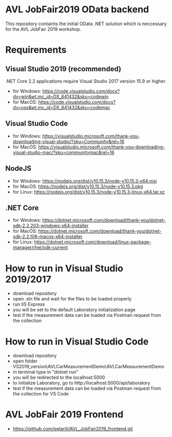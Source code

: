 # AVL JobFair2019 OData backend

This repository containts the initial OData .NET solution which is neccessary for the AVL JobFair 2019 workshop. 

# Requirements



## Visual Studio 2019 (recommended)
 
 .NET Core 2.2 applications require Visual Studio 2017 version 15.9 or higher. 
 
 - for Windows: https://code.visualstudio.com/docs?dv=win&wt.mc_id=DX_841432&sku=codewin
 - for MacOS: https://code.visualstudio.com/docs?dv=osx&wt.mc_id=DX_841432&sku=codemac
 
## Visual Studio Code

 - for Windows: https://visualstudio.microsoft.com/thank-you-downloading-visual-studio/?sku=Community&rel=16
 - for MacOS: https://visualstudio.microsoft.com/thank-you-downloading-visual-studio-mac/?sku=communitymac&rel=16
 

## NodeJS

 - for Windows: https://nodejs.org/dist/v10.15.3/node-v10.15.3-x64.msi
 - for MacOS: https://nodejs.org/dist/v10.15.3/node-v10.15.3.pkg
 - for Linux: https://nodejs.org/dist/v10.15.3/node-v10.15.3-linux-x64.tar.xz


## .NET Core

 - for Windows: https://dotnet.microsoft.com/download/thank-you/dotnet-sdk-2.2.203-windows-x64-installer
 - for MacOS: https://dotnet.microsoft.com/download/thank-you/dotnet-sdk-2.2.106-macos-x64-installer
 - for Linux: https://dotnet.microsoft.com/download/linux-package-manager/rhel/sdk-current


# How to run in Visual Studio 2019/2017

 - download repository
 - open .sln file and wait for the files to be loaded properly
 - run IIS Express
 - you will be set to the default Laboratory initialization page
 - test if the measurement data can be loaded via Postman request from the collection
 
# How to run in Visual Studio Code

 - download repository
 - open folder VS2019_version\AVLCarMeasurementDemo\AVLCarMeasurementDemo
 - in terminal type in "dotnet run"
 - you will be redirected to the localhost:5000
 - to initialize Laboratory, go to http://localhost:5000/api/laboratory
 - test if the measurement data can be loaded via Postman request from the collection for VS Code
 
 
# AVL JobFair 2019 Frontend

 - https://github.com/petarili/AVL_JobFair2019_frontend.git
